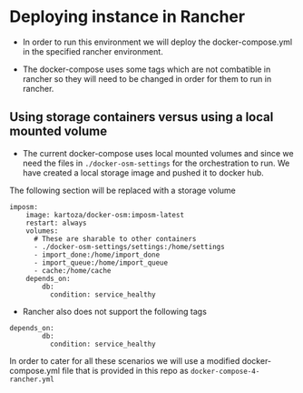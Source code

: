 # Deploying instance in Rancher

* In order to run this environment we will deploy the docker-compose.yml in the specified
rancher environment.

* The docker-compose uses some tags which are not combatible in rancher so they will need to be changed in order 
for them to run in rancher.

## Using storage containers versus using a local mounted volume

* The current docker-compose uses local mounted volumes and since we need the files in `./docker-osm-settings`
for the orchestration to run. We have created a local storage image and pushed it to docker hub.

The following section will be replaced with a storage volume
```
imposm:
    image: kartoza/docker-osm:imposm-latest
    restart: always
    volumes:
      # These are sharable to other containers
      - ./docker-osm-settings/settings:/home/settings
      - import_done:/home/import_done
      - import_queue:/home/import_queue
      - cache:/home/cache
    depends_on:
        db:
          condition: service_healthy
```

* Rancher also does not support the following tags

``` 
depends_on:
        db:
          condition: service_healthy
```

In order to cater for all these scenarios we will use a modified docker-compose.yml file 
that is provided in this repo as `docker-compose-4-rancher.yml`

